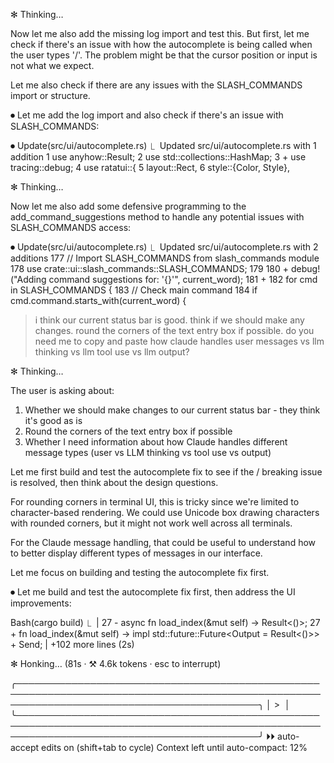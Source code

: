 ✻ Thinking…

  Now let me also add the missing log import and test this. But first, let me check if there's an issue with how the autocomplete is
  being called when the user types '/'. The problem might be that the cursor position or input is not what we expect.

  Let me also check if there are any issues with the SLASH_COMMANDS import or structure.

⏺ Let me add the log import and also check if there's an issue with SLASH_COMMANDS:

⏺ Update(src/ui/autocomplete.rs)
  ⎿  Updated src/ui/autocomplete.rs with 1 addition
       1    use anyhow::Result;
       2    use std::collections::HashMap;
       3 +  use tracing::debug;
       4    use ratatui::{
       5        layout::Rect,
       6        style::{Color, Style},

✻ Thinking…

  Now let me also add some defensive programming to the add_command_suggestions method to handle any potential issues with
  SLASH_COMMANDS access:

⏺ Update(src/ui/autocomplete.rs)
  ⎿  Updated src/ui/autocomplete.rs with 2 additions
       177                // Import SLASH_COMMANDS from slash_commands module
       178                use crate::ui::slash_commands::SLASH_COMMANDS;
       179
       180 +              debug!("Adding command suggestions for: '{}'", current_word);
       181 +
       182                for cmd in SLASH_COMMANDS {
       183                    // Check main command
       184                    if cmd.command.starts_with(current_word) {

> i think our current status bar is good. think if we should make any changes. round the corners of the text entry box if possible. do
  you need me to copy and paste how claude handles user messages vs llm thinking vs llm tool use vs llm output?

✻ Thinking…

  The user is asking about:
  1. Whether we should make changes to our current status bar - they think it's good as is
  2. Round the corners of the text entry box if possible
  3. Whether I need information about how Claude handles different message types (user vs LLM thinking vs tool use vs output)

  Let me first build and test the autocomplete fix to see if the / breaking issue is resolved, then think about the design questions.

  For rounding corners in terminal UI, this is tricky since we're limited to character-based rendering. We could use Unicode box drawing
   characters with rounded corners, but it might not work well across all terminals.

  For the Claude message handling, that could be useful to understand how to better display different types of messages in our
  interface.

  Let me focus on building and testing the autocomplete fix first.

⏺ Let me build and test the autocomplete fix first, then address the UI improvements:

  Bash(cargo build)
  ⎿  |
     27 -     async
     fn load_index(&mut self) -> Result<()>;
     27 +     fn load_index(&mut self) -> impl std::future::Future<Output = Result<()>> + Send;
        |
     +102 more lines (2s)

✻ Honking… (81s · ⚒ 4.6k tokens · esc to interrupt)

╭───────────────────────────────────────────────────────────────────────────────────────────────────────────────────────────────────────────╮
│ >                                                                                                                                         │
╰───────────────────────────────────────────────────────────────────────────────────────────────────────────────────────────────────────────╯
  ⏵⏵ auto-accept edits on (shift+tab to cycle)                                                         Context left until auto-compact: 12%

